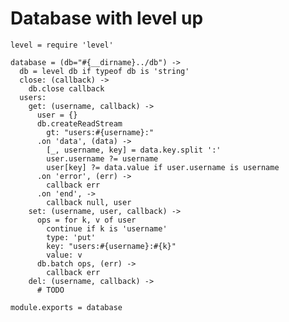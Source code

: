 # Database with level up

    level = require 'level'

    database = (db="#{__dirname}../db") ->
      db = level db if typeof db is 'string'
      close: (callback) ->
        db.close callback
      users:
        get: (username, callback) ->
          user = {}
          db.createReadStream
            gt: "users:#{username}:"
          .on 'data', (data) ->
            [_, username, key] = data.key.split ':'
            user.username ?= username
            user[key] ?= data.value if user.username is username
          .on 'error', (err) ->
            callback err
          .on 'end', ->
            callback null, user
        set: (username, user, callback) ->
          ops = for k, v of user
            continue if k is 'username'
            type: 'put'
            key: "users:#{username}:#{k}"
            value: v
          db.batch ops, (err) ->
            callback err
        del: (username, callback) ->
          # TODO

    module.exports = database
